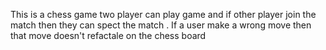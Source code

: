 This is a chess game two player can play game 
and if other player join the match then they can spect the match .
If a user make a wrong move then that move doesn't refactale on the chess board
